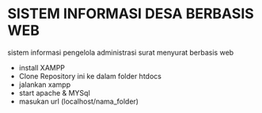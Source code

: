 # SISTEM INFORMASI DESA BERBASIS WEB
sistem informasi pengelola administrasi surat menyurat berbasis web

- install XAMPP
- Clone Repository ini ke dalam folder htdocs
- jalankan xampp
- start apache & MYSql
- masukan url (localhost/nama_folder)
